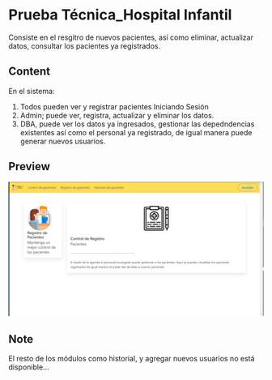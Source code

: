 # Prueba Técnica_Hospital Infantil
Consiste en el resgitro de nuevos pacientes, así como eliminar, actualizar datos, consultar los pacientes ya registrados.

## Content
En el sistema:
1. Todos pueden ver y registrar pacientes
Iniciando Sesión
2. Admin; puede ver, registra, actualizar y eliminar los datos.
3. DBA, puede ver los datos ya ingresados, gestionar las depedndencias existentes así como el personal ya registrado, de igual manera puede generar nuevos usuarios.

## Preview
![](/index.jpg)

## Note
El resto de los módulos como historial, y agregar nuevos usuarios no está disponible...
